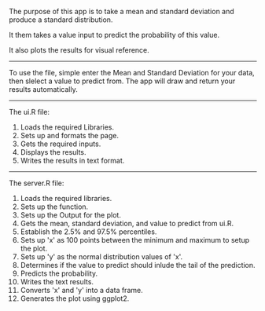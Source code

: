 The purpose of this app is to take a mean and standard deviation and produce a standard distribution.

It them takes a value input to predict the probability of this value. 

It also plots the results for visual reference.

***
To use the file, simple enter the Mean and Standard Deviation for your data,
then slelect a value to predict from. The app will draw and return your results automatically.

***

The ui.R file:

1. Loads the required Libraries.
2. Sets up and formats the page.
3. Gets the required inputs.
4. Displays the results.
5. Writes the results in text format.

***

The server.R file:

1. Loads the required libraries.
2. Sets up the function.
3. Sets up the Output for the plot.
4. Gets the mean, standard deviation, and value to predict from ui.R.
5. Establish the 2.5% and 97.5% percentiles.
6. Sets up 'x' as 100 points between the minimum and maximum to setup the plot.
7. Sets up 'y' as the normal distribution values of 'x'.
8. Determines if the value to predict should inlude the tail of the prediction.
9. Predicts the probability.
10. Writes the text results.
11. Converts 'x' and 'y' into a data frame.
12. Generates the plot using ggplot2.